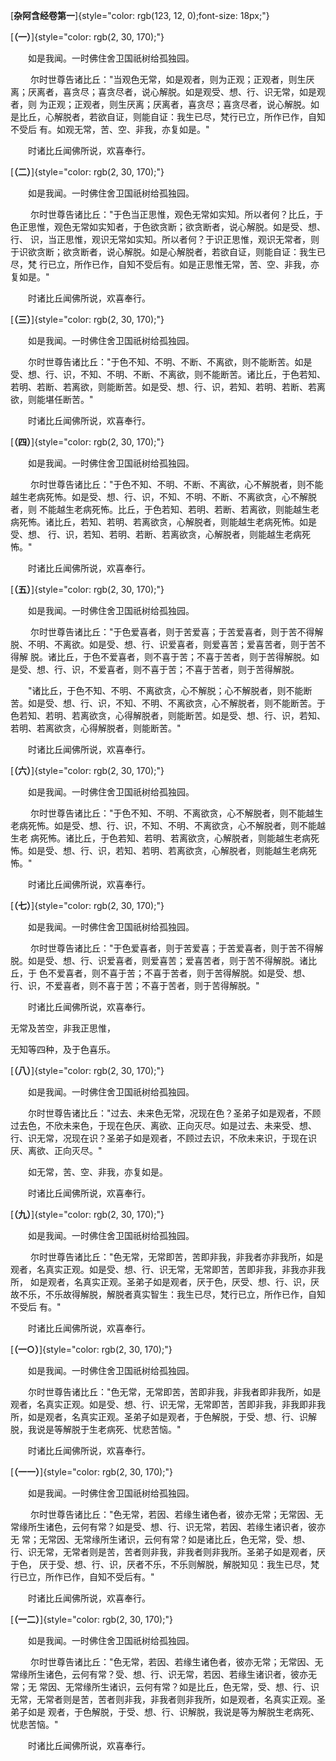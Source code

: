 
[**杂阿含经卷第一**]{style="color: rgb(123, 12, 0);font-size: 18px;"}

[**（一）**]{style="color: rgb(2, 30, 170);"}

　　如是我闻。一时佛住舍卫国祇树给孤独园。

　　
尔时世尊告诸比丘："当观色无常，如是观者，则为正观；正观者，则生厌离；厌离者，喜贪尽；喜贪尽者，说心解脱。如是观受、想、行、识无常，如是观者，则
为正观；正观者，则生厌离；厌离者，喜贪尽；喜贪尽者，说心解脱。如是比丘，心解脱者，若欲自证，则能自证：我生已尽，梵行已立，所作已作，自知不受后
有。如观无常，苦、空、非我，亦复如是。"

　　时诸比丘闻佛所说，欢喜奉行。

[**（二）**]{style="color: rgb(2, 30, 170);"}

　　如是我闻。一时佛住舍卫国祇树给孤独园。

　　
尔时世尊告诸比丘："于色当正思惟，观色无常如实知。所以者何？比丘，于色正思惟，观色无常如实知者，于色欲贪断；欲贪断者，说心解脱。如是受、想、行、
识，当正思惟，观识无常如实知。所以者何？于识正思惟，观识无常者，则于识欲贪断；欲贪断者，说心解脱。如是心解脱者，若欲自证，则能自证：我生已尽，梵
行已立，所作已作，自知不受后有。如是正思惟无常，苦、空、非我，亦复如是。"

　　时诸比丘闻佛所说，欢喜奉行。

[**（三）**]{style="color: rgb(2, 30, 170);"}

　　如是我闻。一时佛住舍卫国祇树给孤独园。

　　尔时世尊告诸比丘："于色不知、不明、不断、不离欲，则不能断苦。如是受、想、行、识，不知、不明、不断、不离欲，则不能断苦。诸比丘，于色若知、若明、若断、若离欲，则能断苦。如是受、想、行、识，若知、若明、若断、若离欲，则能堪任断苦。"

　　时诸比丘闻佛所说，欢喜奉行。

[**（四）**]{style="color: rgb(2, 30, 170);"}

　　如是我闻。一时佛住舍卫国祇树给孤独园。

　　
尔时世尊告诸比丘："于色不知、不明、不断、不离欲，心不解脱者，则不能越生老病死怖。如是受、想、行、识，不知、不明、不断、不离欲贪，心不解脱者，则
不能越生老病死怖。比丘，于色若知、若明、若断、若离欲，则能越生老病死怖。诸比丘，若知、若明、若离欲贪，心解脱者，则能越生老病死怖。如是受、想、
行、识，若知、若明、若断、若离欲贪，心解脱者，则能越生老病死怖。"

　　时诸比丘闻佛所说，欢喜奉行。

[**（五）**]{style="color: rgb(2, 30, 170);"}

　　如是我闻。一时佛住舍卫国祇树给孤独园。

　　
尔时世尊告诸比丘："于色爱喜者，则于苦爱喜；于苦爱喜者，则于苦不得解脱、不明、不离欲。如是受、想、行、识爱喜者，则爱喜苦；爱喜苦者，则于苦不得解
脱。诸比丘，于色不爱喜者，则不喜于苦；不喜于苦者，则于苦得解脱。如是受、想、行、识，不爱喜者，则不喜于苦；不喜于苦者，则于苦得解脱。

　　"诸比丘，于色不知、不明、不离欲贪，心不解脱；心不解脱者，则不能断苦。如是受、想、行、识，不知、不明、不离欲贪，心不解脱者，则不能断苦。于色若知、若明、若离欲贪，心得解脱者，则能断苦。如是受、想、行、识，若知、若明、若离欲贪，心得解脱者，则能断苦。"

　　时诸比丘闻佛所说，欢喜奉行。

[**（六）**]{style="color: rgb(2, 30, 170);"}

　　如是我闻。一时佛住舍卫国祇树给孤独园。

　　
尔时世尊告诸比丘："于色不知、不明、不离欲贪，心不解脱者，则不能越生老病死怖。如是受、想、行、识，不知、不明、不离欲贪，心不解脱者，则不能越生老
病死怖。诸比丘，于色若知、若明、若离欲贪，心解脱者，则能越生老病死怖。如是受、想、行、识，若知、若明、若离欲贪，心解脱者，则能越生老病死怖。"

　　时诸比丘闻佛所说，欢喜奉行。

[**（七）**]{style="color: rgb(2, 30, 170);"}

　　如是我闻。一时佛住舍卫国祇树给孤独园。

　　
尔时世尊告诸比丘："于色爱喜者，则于苦爱喜；于苦爱喜者，则于苦不得解脱。如是受、想、行、识爱喜者，则爱喜苦；爱喜苦者，则于苦不得解脱。诸比丘，于
色不爱喜者，则不喜于苦；不喜于苦者，则于苦得解脱。如是受、想、行、识，不爱喜者，则不喜于苦；不喜于苦者，则于苦得解脱。"

　　时诸比丘闻佛所说，欢喜奉行。

无常及苦空，非我正思惟，

无知等四种，及于色喜乐。

[**（八）**]{style="color: rgb(2, 30, 170);"}

　　如是我闻。一时佛住舍卫国祇树给孤独园。

　　尔时世尊告诸比丘："过去、未来色无常，况现在色？圣弟子如是观者，不顾过去色，不欣未来色，于现在色厌、离欲、正向灭尽。如是过去、未来受、想、行、识无常，况现在识？圣弟子如是观者，不顾过去识，不欣未来识，于现在识厌、离欲、正向灭尽。"

　　如无常，苦、空、非我，亦复如是。

　　时诸比丘闻佛所说，欢喜奉行。

[**（九）**]{style="color: rgb(2, 30, 170);"}

　　如是我闻。一时佛住舍卫国祇树给孤独园。

　　
尔时世尊告诸比丘："色无常，无常即苦，苦即非我，非我者亦非我所，如是观者，名真实正观。如是受、想、行、识无常，无常即苦，苦即非我，非我亦非我所，
如是观者，名真实正观。圣弟子如是观者，厌于色，厌受、想、行、识，厌故不乐，不乐故得解脱，解脱者真实智生：我生已尽，梵行已立，所作已作，自知不受后
有。"

　　时诸比丘闻佛所说，欢喜奉行。

[**（一○）**]{style="color: rgb(2, 30, 170);"}

　　如是我闻。一时佛住舍卫国祇树给孤独园。

　　尔时世尊告诸比丘："色无常，无常即苦，苦即非我，非我者即非我所，如是观者，名真实正观。如是受、想、行、识无常，无常即苦，苦即非我，非我即非我所，如是观者，名真实正观。圣弟子如是观者，于色解脱，于受、想、行、识解脱，我说是等解脱于生老病死、忧悲苦恼。"

　　时诸比丘闻佛所说，欢喜奉行。

[**（一一）**]{style="color: rgb(2, 30, 170);"}

　　如是我闻。一时佛住舍卫国祇树给孤独园。

　　
尔时世尊告诸比丘："色无常，若因、若缘生诸色者，彼亦无常；无常因、无常缘所生诸色，云何有常？如是受、想、行、识无常，若因、若缘生诸识者，彼亦无
常；无常因、无常缘所生诸识，云何有常？如是诸比丘，色无常，受、想、行、识无常，无常者则是苦，苦者则非我，非我者则非我所。圣弟子如是观者，厌于色，
厌于受、想、行、识，厌者不乐，不乐则解脱，解脱知见：我生已尽，梵行已立，所作已作，自知不受后有。"

　　时诸比丘闻佛所说，欢喜奉行。

[**（一二）**]{style="color: rgb(2, 30, 170);"}

　　如是我闻。一时佛住舍卫国祇树给孤独园。

　　
尔时世尊告诸比丘："色无常，若因、若缘生诸色者，彼亦无常；无常因、无常缘所生诸色，云何有常？受、想、行、识无常，若因、若缘生诸识者，彼亦无常；无
常因、无常缘所生诸识，云何有常？如是比丘，色无常，受、想、行、识无常，无常者则是苦，苦者则非我，非我者则非我所，如是观者，名真实正观。圣弟子如是
观者，于色解脱，于受、想、行、识解脱，我说是等为解脱生老病死、忧悲苦恼。"

　　时诸比丘闻佛所说，欢喜奉行。

